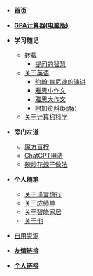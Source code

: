 <!-- docs/_sidebar.md -->
* [**首页**](/)
    <!-- * [慢慢爬](climb/)
    * [飞快地爬](climb/climbing)
    * [我不想爬](climb/IWantClimbing) -->
* [**GPA计算器(电脑版)**](GPA_calculator2/)

* **学习随记**
    * 转载
        * [提问的智慧](study_Notes/forwards/ask/)
    * [关于英语](study_Notes/about_English/)
        * [约翰·肯尼迪的演讲](study_Notes/about_English/JFK_speech/)
        * [雅思小作文](study_Notes/about_English/IELTS_writing1/)
        * [雅思大作文](study_Notes/about_English/IELTS_writing2/)
        * [附加资料(beta)](study_Notes/about_English/three_branches_of_governments/)
    * [关于计算机科学](study_Notes/about_computer_science/)
        <!-- * [CS考研资料](study_Notes/about_computer_science/master_resources/) -->

* **旁门左道**
    * [魔方盲拧](eat_drink_play_laugh/magic_Cube_Blindfolded/)
    * [ChatGPT用法](eat_drink_play_laugh/chatGPT_usage/)
    * [辣炒花蚬子做法](eat_drink_play_laugh/spicy_clam/)

* **个人随笔**
    * [关于谨言慎行](personal_Notes/close_zyys_mouth/)
    * [关于成绩单](personal_Notes/grade_report/)
    * [关于智能家居](personal_Notes/smart_home/)
    * [关于他](personal_Notes/about_him/)

* [自用资源](personal_resources/)
<!-- * [GPA计算器](GPA_calculator/) -->

* [**友情链接**](websites_Of_Friends/)

* [**个人链接**](websites_Of_Me/)
